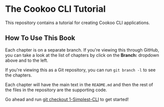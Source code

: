 # The Cookoo CLI Tutorial

This repository contains a tutorial for creating Cookoo CLI
applications.

## How To Use This Book

Each chapter is on a separate branch. If you're viewing this through
GitHub, you can take a look at the list of chapters by click on the
**Branch:** dropdown above and to the left.

If you're viewing this as a Git repository, you can run `git branch -l`
to see the chapters.

Each chapter will have the main text in the `README.md` and then the
rest of the files in the repository are the supporting code.

Go ahead and run [git checkout 1-Simplest-CLI](https://github.com/Masterminds/cookoo-cli-tutorial/tree/1-Simplest-CLI) to get started!
